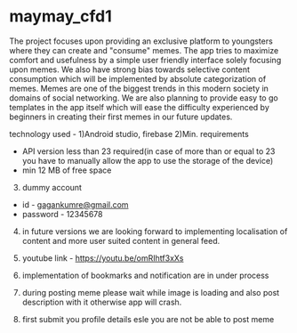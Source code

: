 # maymay_cfd1
The project focuses upon providing an exclusive platform to youngsters where they can create and "consume" memes. The app tries to maximize comfort and usefulness by a simple user friendly interface solely focusing upon memes. We also have strong bias towards selective content consumption which will be implemented by absolute categorization of memes. Memes are one of the biggest trends in this modern society in domains of social networking. We are also planning to provide easy to go templates in the app itself which will ease the difficulty experienced by beginners in creating their first memes in our future updates.

technology used - 
1)Android studio, firebase
2)Min. requirements 
 - API version less than 23 required(in case of more than or equal to 23 you have to manually allow the app to 
   use the storage of the device)
 - min 12 MB of free space

3) dummy account 
 - id - gagankumre@gmail.com
 - password - 12345678

4) in future versions we are looking forward to implementing localisation of content and more user suited content in general feed.

5) youtube link - https://youtu.be/omRIhtf3xXs

6) implementation of bookmarks and notification are in under process

7) during posting meme please wait while image is loading and also post description with it otherwise app will crash.

8) first submit you profile details esle you are not be able to post meme
